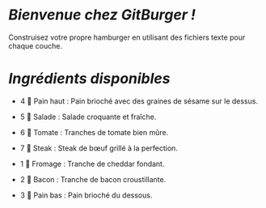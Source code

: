 # *Bienvenue chez GitBurger !*

Construisez votre propre hamburger en utilisant des fichiers texte pour chaque couche.

# *Ingrédients disponibles*
- 4 🥯 Pain haut : Pain brioché avec des graines de sésame sur le dessus.

- 5 🥬 Salade : Salade croquante et fraîche.

- 6 🍅 Tomate : Tranches de tomate bien mûre.

- 7 🥩 Steak : Steak de bœuf grillé à la perfection.

- 1 🧀 Fromage : Tranche de cheddar fondant.

- 2 🥓 Bacon : Tranche de bacon croustillante.

- 3 🍞 Pain bas : Pain brioché du dessous.

